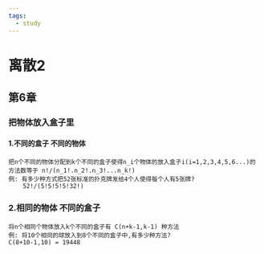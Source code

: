 ```yaml
---
tags:
  - study
---
```

离散2
===

## 第6章 
### 把物体放入盒子里
#### 1.不同的盒子 不同的物体
	把n个不同的物体分配到k个不同的盒子使得n_i个物体的放入盒子i(i=1,2,3,4,5,6...)的方法数等于 n!/(n_1!.n_2!.n_3!...n_k!)
	例: 有多少种方式把52张标准的扑克牌发给4个人使得每个人有5张牌?
		52!/(5!5!5!5!32!)
### 2.相同的物体 不同的盒子
	将n个相同个物体放入k个不同的盒子有 C(n+k-1,k-1) 种方法
	例: 将10个相同的球放入到8个不同的盒子中,有多少种方法?
	C(8+10-1,10) = 19448

